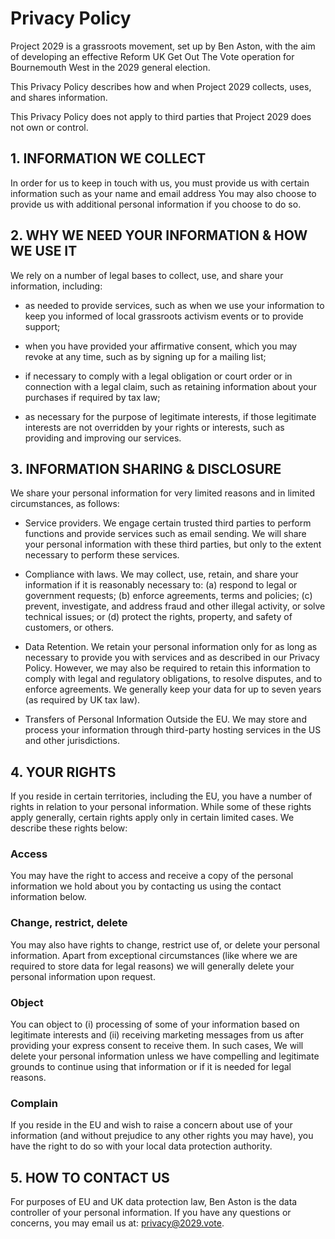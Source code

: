 # Privacy Policy
Project 2029 is a grassroots movement, set up by Ben Aston, with the aim of developing an effective Reform UK Get Out The Vote operation for Bournemouth West in the 2029 general election.

This Privacy Policy describes how and when Project 2029 collects, uses, and shares information.

This Privacy Policy does not apply to third parties that Project 2029 does not own or control.

## 1. INFORMATION WE COLLECT
In order for us to keep in touch with us, you must provide us with certain information such as your name and email address You may also choose to provide us with additional personal information if you choose to do so.

## 2. WHY WE NEED YOUR INFORMATION & HOW WE USE IT
We rely on a number of legal bases to collect, use, and share your information, including:

- as needed to provide services, such as when we use your information to keep you informed of local grassroots activism events or to provide support;


- when you have provided your affirmative consent, which you may revoke at any time, such as by signing up for a mailing list;


- if necessary to comply with a legal obligation or court order or in connection with a legal claim, such as retaining information about your purchases if required by tax law;


- as necessary for the purpose of legitimate interests, if those legitimate interests are not overridden by your rights or interests, such as providing and improving our services.


## 3. INFORMATION SHARING & DISCLOSURE
We share your personal information for very limited reasons and in limited circumstances, as follows:

- Service providers. We engage certain trusted third parties to perform functions and provide services such as email sending. We will share your personal information with these third parties, but only to the extent necessary to perform these services.


- Compliance with laws. We may collect, use, retain, and share your information if it is reasonably necessary to: (a) respond to legal or government requests; (b) enforce agreements, terms and policies; (c) prevent, investigate, and address fraud and other illegal activity, or solve technical issues; or (d) protect the rights, property, and safety of customers, or others.


- Data Retention. We retain your personal information only for as long as necessary to provide you with services and as described in our Privacy Policy. However, we may also be required to retain this information to comply with legal and regulatory obligations, to resolve disputes, and to enforce agreements. We generally keep your data for up to seven years (as required by UK tax law).


- Transfers of Personal Information Outside the EU. We may store and process your information through third-party hosting services in the US and other jurisdictions. 


## 4. YOUR RIGHTS
If you reside in certain territories, including the EU, you have a number of rights in relation to your personal information. While some of these rights apply generally, certain rights apply only in certain limited cases. We describe these rights below:

### Access
You may have the right to access and receive a copy of the personal information we hold about you by contacting us using the contact information below.

### Change, restrict, delete
You may also have rights to change, restrict use of, or delete your personal information. Apart from exceptional circumstances (like where we are required to store data for legal reasons) we will generally delete your personal information upon request.

### Object
You can object to (i) processing of some of your information based on legitimate interests and (ii) receiving marketing messages from us after providing your express consent to receive them. In such cases, We will delete your personal information unless we have compelling and legitimate grounds to continue using that information or if it is needed for legal reasons.

### Complain
If you reside in the EU and wish to raise a concern about use of your information (and without prejudice to any other rights you may have), you have the right to do so with your local data protection authority.


## 5. HOW TO CONTACT US
For purposes of EU and UK data protection law, Ben Aston is the data controller of your personal information. If you have any questions or concerns, you may email us at: privacy@2029.vote.
